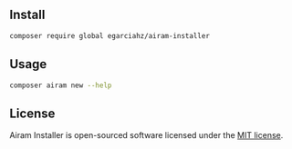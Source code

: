 ## Install 

```bash
composer require global egarciahz/airam-installer
```

## Usage
```bash
composer airam new --help
```

## License

Airam Installer is open-sourced software licensed under the [MIT license](LICENSE.md).
